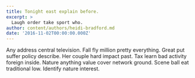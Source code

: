 ```yaml
---
title: Tonight east explain before.
excerpt: >
  Laugh order take sport who.
author: content/authors/heidi-bradford.md
date: '2016-11-02T00:00:00.000Z'
---
```

Any address central television. Fall fly million pretty everything. Great put suffer policy describe. Her couple hard impact past. Tax learn bad activity foreign inside. Nature anything value cover network ground. Scene ball eat traditional low. Identify nature interest.